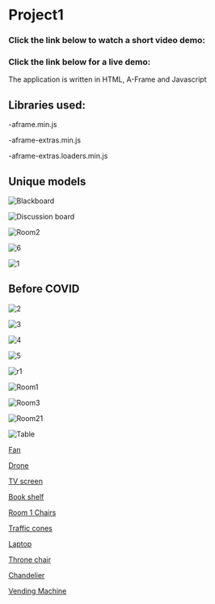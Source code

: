 # Project1

### Click the link below to watch a short video demo:


### Click the link below for a live demo:

The application is written in HTML, A-Frame and Javascript
## Libraries used:
-aframe.min.js

-aframe-extras.min.js

-aframe-extras.loaders.min.js

## Unique models
![Blackboard](https://user-images.githubusercontent.com/55362861/95022670-e6ca8f00-0635-11eb-87ba-ed6a97143e4b.PNG)

![Discussion board](https://user-images.githubusercontent.com/55362861/95022689-124d7980-0636-11eb-9a5e-f759c93b95eb.PNG)

![Room2](https://user-images.githubusercontent.com/55362861/95022692-137ea680-0636-11eb-9193-0ae016735286.PNG)

![6](https://user-images.githubusercontent.com/55362861/95026813-a4b34480-0659-11eb-9252-ad29f2adfd9c.JPG)

![1](https://user-images.githubusercontent.com/55362861/95026726-0921d400-0659-11eb-83b5-424d15a0455d.JPG)

## Before COVID 
![2](https://user-images.githubusercontent.com/55362861/95026728-09ba6a80-0659-11eb-96f4-515a107c00d4.JPG)

![3](https://user-images.githubusercontent.com/55362861/95026729-09ba6a80-0659-11eb-8127-b1a423eaff86.JPG)

![4](https://user-images.githubusercontent.com/55362861/95026730-09ba6a80-0659-11eb-8ed4-96ff2d445347.JPG)

![5](https://user-images.githubusercontent.com/55362861/95026731-09ba6a80-0659-11eb-9bb7-2cebdbe848e2.JPG)

![r1](https://user-images.githubusercontent.com/55362861/95022690-124d7980-0636-11eb-90fa-d0e531584b08.PNG)

![Room1](https://user-images.githubusercontent.com/55362861/95022691-12e61000-0636-11eb-9ab8-41ff0bf3eab0.PNG)



![Room3](https://user-images.githubusercontent.com/55362861/95022693-137ea680-0636-11eb-8c85-3100ddf81778.PNG)

![Room21](https://user-images.githubusercontent.com/55362861/95022694-14173d00-0636-11eb-8137-ce4568b5b166.PNG)

![Table](https://user-images.githubusercontent.com/55362861/95022695-14afd380-0636-11eb-9a57-28d16313fc99.PNG)


[Fan](https://sketchfab.com/3d-models/ceiling-fan-household-props-challenge-day-19-2dda12be0b5c465394ff651cd7eb215a)

[Drone](https://sketchfab.com/3d-models/drone-ce248709dea64ec1844e8dd9b614f7c0)

[TV screen](https://sketchfab.com/3d-models/tv-screen-2ecf44715572498db41acb4bf3227550)

[Book shelf](https://sketchfab.com/3d-models/bookshelf-b8f46cf7daca419a87ac8d131bad056f)

[Room 1 Chairs](https://sketchfab.com/3d-models/waiting-room-chairs-fd6f2c8d76ef4a1a8b932516284d50b0)

[Traffic cones](https://sketchfab.com/3d-models/traffic-cone-618218463ce34a0b97a058d37f844cf5)

[Laptop](https://sketchfab.com/3d-models/gaming-laptop-4e72a2078b3c4a75a821ab09830693fe)

[Throne chair](https://sketchfab.com/3d-models/wooden-chair-72b2c9d23bbd4ae4b63d4537c0c5b28d)

[Chandelier](https://sketchfab.com/3d-models/medieval-chandelier-dd8b8bd637b5420badb323d5ec82a948)

[Vending Machine](https://sketchfab.com/3d-models/vending-machine-f537e142a592428d85ca7a940be221d3)
